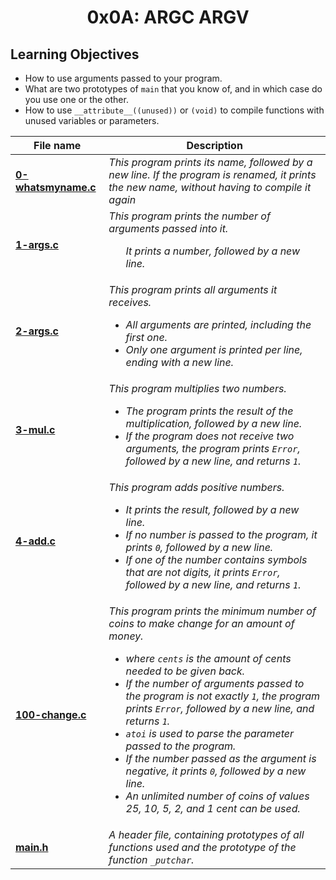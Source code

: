 <h1 align="center">0x0A: ARGC ARGV</h1>

<h2>Learning Objectives</h2>
<ul>
  <li>How to use arguments passed to your program.</li>
  <li>What are two prototypes of <code>main</code> that you know of, and in which case do you use one or the other.</li>
  <li>How to use <code>__attribute__((unused))</code> or <code>(void)</code> to compile functions with unused variables or parameters.</li>
</ul>

|File name|Description|
|---|---|
|[**0-whatsmyname.c**](https://github.com/GM-Samuelstein/alx-low_level_programming/blob/master/0x0A-argc_argv/0-whatsmyname.c)|*This program prints its name, followed by a new line. If the program is renamed, it prints the new name, without having to compile it again*|
|[**1-args.c**](https://github.com/GM-Samuelstein/alx-low_level_programming/blob/master/0x0A-argc_argv/1-args.c)|*This program prints the number of arguments passed into it. <ul>It prints a number, followed by a new line.</ul>*|
|[**2-args.c**](https://github.com/GM-Samuelstein/alx-low_level_programming/blob/master/0x0A-argc_argv/2-args.c)|*This program prints all arguments it receives. <ul><li>All arguments are printed, including the first one.</li> <li>Only one argument is printed per line, ending with a new line.</li></ul>*|
|[**3-mul.c**](https://github.com/GM-Samuelstein/alx-low_level_programming/blob/master/0x0A-argc_argv/3-mul.c)|*This program multiplies two numbers. <ul><li>The program prints the result of the multiplication, followed by a new line.</li> <li>If the program does not receive two arguments, the program prints `Error`, followed by a new line, and returns `1`.</li></ul>*|
|[**4-add.c**](https://github.com/GM-Samuelstein/alx-low_level_programming/blob/master/0x0A-argc_argv/4-add.c)|*This program adds positive numbers. <ul><li>It prints the result, followed by a new line.</li> <li>If no number is passed to the program, it prints `0`, followed by a new line.</li> <li>If one of the number contains symbols that are not digits, it prints `Error`, followed by a new line, and returns `1`.</li></ul>*|
|[**100-change.c**](https://github.com/GM-Samuelstein/alx-low_level_programming/blob/master/0x0A-argc_argv/100-change.c)|*This program prints the minimum number of coins to make change for an amount of money. <ul><li>where `cents` is the amount of cents needed to be given back.</li><li>If the number of arguments passed to the program is not exactly `1`, the program prints `Error`, followed by a new line, and returns `1`.</li><li>`atoi` is used to parse the parameter passed to the program.</li><li>If the number passed as the argument is negative, it prints `0`, followed by a new line.</li><li>An unlimited number of coins of values 25, 10, 5, 2, and 1 cent can be used.</li></ul>*|
|[**main.h**](https://github.com/GM-Samuelstein/alx-low_level_programming/blob/master/0x0A-argc_argv/main.h)|*A header file, containing prototypes of all functions used and the prototype of the function `_putchar`.*|

